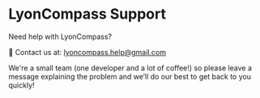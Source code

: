 # LyonCompass Support

Need help with LyonCompass?

📧 Contact us at: [lyoncompass.help@gmail.com](mailto:lyoncompass.help@gmail.com)

We're a small team (one developer and a lot of coffee!) so please leave a message explaining the problem and we’ll do our best to get back to you quickly!
